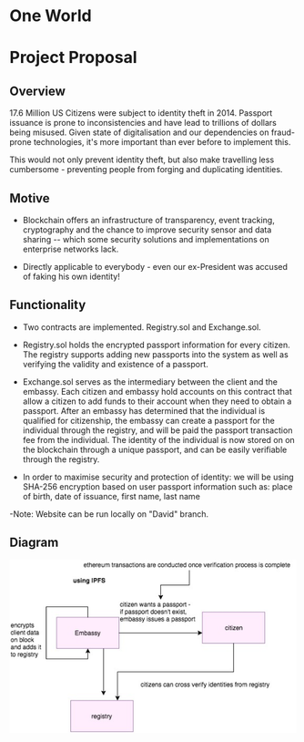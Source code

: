 # One World
# Project Proposal 
## Overview
17.6 Million US Citizens were subject to identity theft in 2014. Passport issuance is prone to inconsistencies and have lead to trillions of dollars being misused. Given state of digitalisation and our dependencies on fraud-prone technologies, it's more important than ever before to implement this. 

This would not only prevent identity theft, but also make travelling less cumbersome - preventing people from forging and duplicating identities.

## Motive
- Blockchain offers an infrastructure of transparency, event tracking, cryptography and the chance to improve security sensor and data sharing -- which some security solutions and implementations on enterprise networks lack.

- Directly applicable to everybody - even our ex-President was accused of faking his own identity!  

## Functionality
- Two contracts are implemented. Registry.sol and Exchange.sol. 

- Registry.sol holds the encrypted passport information for every citizen. The registry supports adding new passports into the system as well as verifying the validity and existence of a passport.

- Exchange.sol serves as the intermediary between the client and the embassy. Each citizen and embassy hold accounts on this contract that allow a citizen to add funds to their account when they need to obtain a passport. After an embassy has determined that the individual is qualified for citizenship, the embassy can create a passport for the individual through the registry, and will be paid the passport transaction fee from the individual. The identity of the individual is now stored on on the blockchain through a unique passport, and can be easily verifiable through the registry.

- In order to maximise security and protection of identity: we will be using SHA-256 encryption based on user passport information such as: place of birth, date of issuance, first name, last name

-Note: Website can be run locally on "David" branch.

## Diagram
![alt text](https://github.com/jiayue-li/final-project/blob/master/diagram.jpg "Proof-of-Travel")
